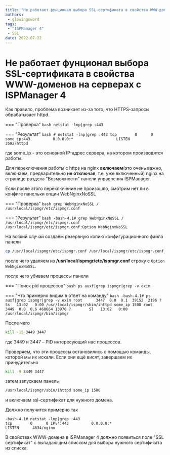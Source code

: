 ```yaml
---
title: "Не работает фунционал выбора SSL-сертификата в свойства WWW-доменов на серверах с ISPManager 4"
authors: 
 - glowingsword
tags:
 - "ISPManager 4"
 - SSL
date: 2022-07-22
---
```


# Не работает фунционал выбора SSL-сертификата в свойства WWW-доменов на серверах с ISPManager 4

Как правило, проблема возникает из-за того, что HTTPS-запросы обрабатывает httpd.

=== "Проверка"
    ```bash
    netstat -lnp|grep :443
    ```

=== "Результат"
    ```bash
    # netstat -lnp|grep :443
    tcp        0      0 some_ip:443          0.0.0.0:*                   LISTEN      3592/httpd  
    ```

где some_ip - это основной IP-адрес сервера, на котором производятся работы.

Для переключения работы с https на nginx **включаем**(это очень важно, включаем, предварительно **не отключая**, т.е. уже включенный) nginx на странице раздела "Возможности" панели управления ISPManager.

Если после этого переключение не произошло, смотрим нет ли в конфиге панельки опции WebNginxNoSSL

=== "Проверка"
    ```bash
    grep WebNginxNoSSL / /usr/local/ispmgr/etc/ispmgr.conf
    ```

=== "Результат"
    ```bash
    -bash-4.1# grep WebNginxNoSSL / /usr/local/ispmgr/etc/ispmgr.conf
    /usr/local/ispmgr/etc/ispmgr.conf:Option WebNginxNoSSL
    ```

На всякий случай создаём резервную копию конфигурационного файла панели 

```bash
cp /usr/local/ispmgr/etc/ispmgr.conf /usr/local/ispmgr/etc/ispmgr.conf_backup_$(date +%Y-%m-%d)
```

после чего удаляем из **/usr/local/ispmgr/etc/ispmgr.conf** строку с ```Option WebNginxNoSSL```.

после чего убиваем процессы панели

=== "Поиск pid процессов"
    ```bash
    ps auxf|grep ispmgr|grep -v exim
    ```

=== "Что примерно видим в ответ на команду"
    ```bash
    -bash-4.1# ps auxf|grep ispmgr|grep -v exim
    root      3447  0.0  0.1  39152  2196 ?        Ss   13:02   0:00 /usr/local/ispmgr/sbin/ihttpd some_ip 1500
    root      3449  0.0  0.6 468664 13976 ?        Sl   13:02   0:00 /usr/local/ispmgr/bin/ispmgr
    ```

После чего

```bash
kill -15 3449 3447
```
где 3449 и 3447 – PID интересующий нас процессов.

Проверяем, что эти процессы остановились с помощью команды, которой мы их искали.
Если они ещё висят, завершаем их принудительно

```bash
kill -9 3449 3447
```

затем запускаем панель 

```bash
/usr/local/ispmgr/sbin/ihttpd some_ip 1500
```

и включаем ssl-сертификат для нужного домена. 

Должно получится примерно так 

```
-bash-4.1# netstat -lnp|grep :443
tcp        0      0 IPv4:443          0.0.0.0:*                   LISTEN      4634/nginx  
```

В свойствах WWW-домена в ISPManager 4 должно появиться поле "SSL сертификат" с выпадающим списком для выбора нужного сертификата из списка.